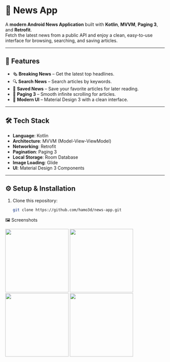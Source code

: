 # 📰 News App

A **modern Android News Application** built with **Kotlin**, **MVVM**, **Paging 3**, and **Retrofit**.  
Fetch the latest news from a public API and enjoy a clean, easy-to-use interface for browsing, searching, and saving articles.

---

## 🚀 Features
- 🗞 **Breaking News** – Get the latest top headlines.  
- 🔍 **Search News** – Search articles by keywords.  
- 💾 **Saved News** – Save your favorite articles for later reading.  
- 📜 **Paging 3** – Smooth infinite scrolling for articles.  
- 🎨 **Modern UI** – Material Design 3 with a clean interface.  

---

## 🛠 Tech Stack
- **Language**: Kotlin  
- **Architecture**: MVVM (Model-View-ViewModel)  
- **Networking**: Retrofit  
- **Pagination**: Paging 3  
- **Local Storage**: Room Database  
- **Image Loading**: Glide  
- **UI**: Material Design 3 Components  

---

## ⚙️ Setup & Installation
1. Clone this repository:
   ```bash
   git clone https://github.com/hamo3d/news-app.git
🖼 Screenshots
<p float="left"> <img src="screenshots/NewApp1.png" width="200" /> <img src="screenshots/NewApp3.png" width="200" /> <img src="screenshots/NewApp2.png" width="200" /> <img src="screenshots/NewApp5.png" width="200" /> </p>
